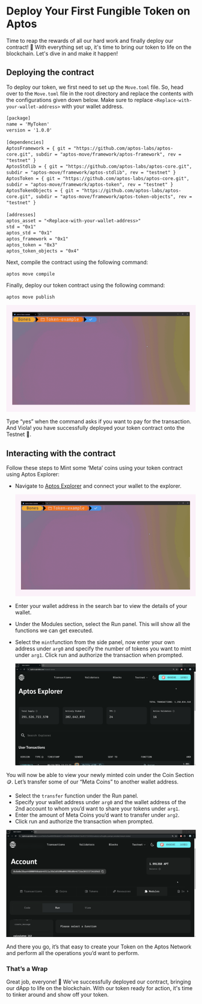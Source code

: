# Deploy Your First Fungible Token on Aptos

Time to reap the rewards of all our hard work and finally deploy our contract! 🎉 With everything set up, it's time to bring our token to life on the blockchain. Let's dive in and make it happen!

## Deploying the contract

To deploy our token, we first need to set up the `Move.toml` file. So, head over to the `Move.toml` file in the root directory and replace the contents with the configurations given down below. Make sure to replace `<Replace-with-your-wallet-address>` with your wallet address.

```
[package]
name = 'MyToken'
version = '1.0.0'

[dependencies]
AptosFramework = { git = "https://github.com/aptos-labs/aptos-core.git", subdir = "aptos-move/framework/aptos-framework", rev = "testnet" }
AptosStdlib = { git = "https://github.com/aptos-labs/aptos-core.git", subdir = "aptos-move/framework/aptos-stdlib", rev = "testnet" }
AptosToken = { git = "https://github.com/aptos-labs/aptos-core.git", subdir = "aptos-move/framework/aptos-token", rev = "testnet" }
AptosTokenObjects = { git = "https://github.com/aptos-labs/aptos-core.git", subdir = "aptos-move/framework/aptos-token-objects", rev = "testnet" }

[addresses]
aptos_asset = "<Replace-with-your-wallet-address>"
std = "0x1"
aptos_std = "0x1"
aptos_framework = "0x1"
aptos_token = "0x3"
aptos_token_objects = "0x4"
```

Next, compile the contract using the following command:

```
aptos move compile
```

Finally, deploy our token contract using the following command:

```
aptos move publish
```

![gif (3).gif](https://github.com/0xmetaschool/Learning-Projects/blob/main/assests_for_all/assets-for-aptos-c3/Section%204%20Deploy%20Your%20Token/Lesson%208%20Deploy%20Your%20First%20Fungible%20Token%20on%20Aptos/gif_(3).webp?raw=true)

Type “yes” when the command asks if you want to pay for the transaction. And Viola! you have successfully deployed your token contract onto the Testnet 💪.

## Interacting with the contract

Follow these steps to Mint some ‘Meta’ coins using your token contract using Aptos Explorer:

- Navigate to [Aptos Explorer](https://explorer.aptoslabs.com/?network=testnet) and connect your wallet to the explorer.
    
    ![aptos06-ezgif.com-crop.gif](https://github.com/0xmetaschool/Learning-Projects/blob/main/assests_for_all/assets-for-aptos-c3/Section%204%20Deploy%20Your%20Token/Lesson%208%20Deploy%20Your%20First%20Fungible%20Token%20on%20Aptos/gif_(3).webp?raw=true)
    
- Enter your wallet address in the search bar to view the details of your wallet.
- Under the Modules section, select the Run panel. This will show all the functions we can get executed.
- Select the `mint`function from the side panel, now enter your own address under `arg0` and specify the number of tokens you want to mint under `arg1`. Click run and authorize the transaction when prompted.
    
    ![aptos07.gif](https://github.com/0xmetaschool/Learning-Projects/blob/main/assests_for_all/assets-for-aptos-c3/Section%204%20Deploy%20Your%20Token/Lesson%208%20Deploy%20Your%20First%20Fungible%20Token%20on%20Aptos/aptos07.webp?raw=true)
    

You will now be able to view your newly minted coin under the Coin Section 🪙.  Let’s transfer some of our “Meta Coins” to another wallet address.

- Select the `transfer` function under the Run panel.
- Specify your wallet address under `arg0` and the wallet address of the 2nd account to whom you’d want to share your tokens under `arg1`.
- Enter the amount of Meta Coins you’d want to transfer under `arg2`.
- Click run and authorize the transaction when prompted.

![aptos08-ezgif.com-resize.gif](https://github.com/0xmetaschool/Learning-Projects/blob/main/assests_for_all/assets-for-aptos-c3/Section%204%20Deploy%20Your%20Token/Lesson%208%20Deploy%20Your%20First%20Fungible%20Token%20on%20Aptos/aptos08-ezgif.com-resize.webp?raw=true)

And there you go, it’s that easy to create your Token on the Aptos Network and perform all the operations you’d want to perform.

### That’s a Wrap

Great job, everyone! 🎉 We've successfully deployed our contract, bringing our dApp to life on the blockchain. With our token ready for action, it's time to tinker around and show off your token.